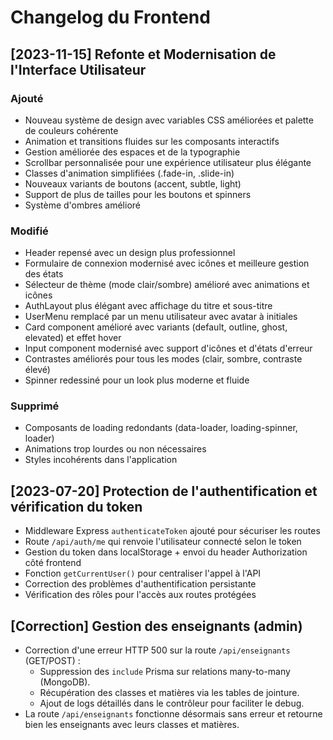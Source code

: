 # Changelog du Frontend

## [2023-11-15] Refonte et Modernisation de l'Interface Utilisateur

### Ajouté
- Nouveau système de design avec variables CSS améliorées et palette de couleurs cohérente
- Animation et transitions fluides sur les composants interactifs
- Gestion améliorée des espaces et de la typographie
- Scrollbar personnalisée pour une expérience utilisateur plus élégante
- Classes d'animation simplifiées (.fade-in, .slide-in)
- Nouveaux variants de boutons (accent, subtle, light)
- Support de plus de tailles pour les boutons et spinners
- Système d'ombres amélioré

### Modifié
- Header repensé avec un design plus professionnel
- Formulaire de connexion modernisé avec icônes et meilleure gestion des états
- Sélecteur de thème (mode clair/sombre) amélioré avec animations et icônes
- AuthLayout plus élégant avec affichage du titre et sous-titre
- UserMenu remplacé par un menu utilisateur avec avatar à initiales
- Card component amélioré avec variants (default, outline, ghost, elevated) et effet hover
- Input component modernisé avec support d'icônes et d'états d'erreur
- Contrastes améliorés pour tous les modes (clair, sombre, contraste élevé)
- Spinner redessiné pour un look plus moderne et fluide

### Supprimé
- Composants de loading redondants (data-loader, loading-spinner, loader)
- Animations trop lourdes ou non nécessaires
- Styles incohérents dans l'application

## [2023-07-20] Protection de l'authentification et vérification du token
- Middleware Express `authenticateToken` ajouté pour sécuriser les routes
- Route `/api/auth/me` qui renvoie l'utilisateur connecté selon le token
- Gestion du token dans localStorage + envoi du header Authorization côté frontend
- Fonction `getCurrentUser()` pour centraliser l'appel à l'API
- Correction des problèmes d'authentification persistante
- Vérification des rôles pour l'accès aux routes protégées 

## [Correction] Gestion des enseignants (admin)
- Correction d'une erreur HTTP 500 sur la route `/api/enseignants` (GET/POST) :
  - Suppression des `include` Prisma sur relations many-to-many (MongoDB).
  - Récupération des classes et matières via les tables de jointure.
  - Ajout de logs détaillés dans le contrôleur pour faciliter le debug.
- La route `/api/enseignants` fonctionne désormais sans erreur et retourne bien les enseignants avec leurs classes et matières. 